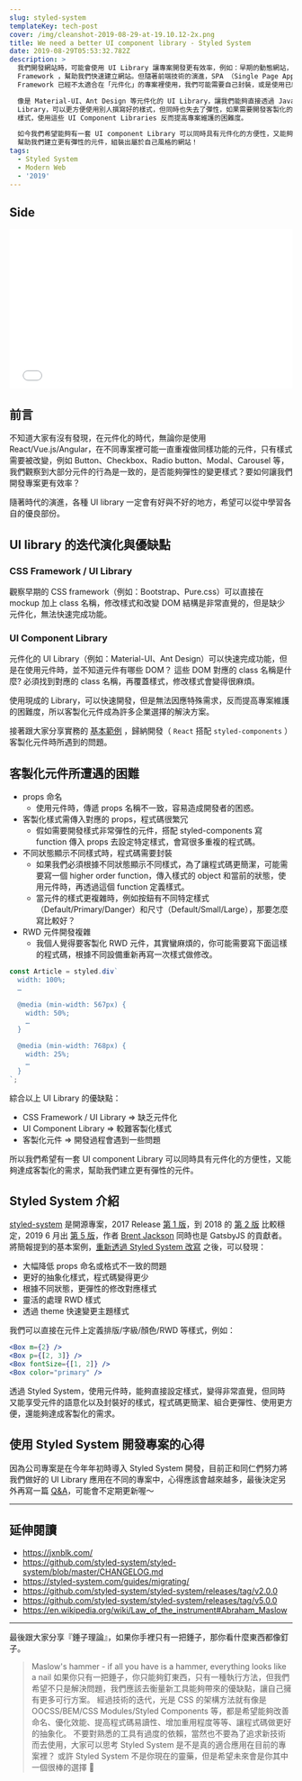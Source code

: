 ```yaml
---
slug: styled-system
templateKey: tech-post
cover: /img/cleanshot-2019-08-29-at-19.10.12-2x.png
title: We need a better UI component library - Styled System
date: 2019-08-29T05:53:32.782Z
description: >
  我們開發網站時，可能會使用 UI Library 讓專案開發更有效率，例如：早期的動態網站，透過 Bootstrap 或是 Pure CSS 等 CSS
  Framework ，幫助我們快速建立網站。但隨著前端技術的演進，SPA （Single Page Application）架構興起，這些 CSS
  Framework 已經不太適合在「元件化」的專案裡使用，我們可能需要自己封裝，或是使用已經封裝好的 UI Library。

  像是 Material-UI、Ant Design 等元件化的 UI Library，讓我們能夠直接透過 JavaScript 套用 UI
  Library，可以更方便使用別人撰寫好的樣式，但同時也失去了彈性，如果需要開發客製化的網站，我們不再像以前可以直接的修改 HTML 結構或是 CSS
  樣式，使用這些 UI Component Libraries 反而提高專案維護的困難度。

  如今我們希望能夠有一套 UI component Library 可以同時具有元件化的方便性，又能夠達成客製化的需求，透過 Styled System
  幫助我們建立更有彈性的元件，組裝出屬於自己風格的網站！
tags:
  - Styled System
  - Modern Web
  - '2019'
---
```

## Side

<div style="left: 0; width: 100%; height: 0; position: relative; padding-bottom: 56.1972%;"><iframe src="//speakerdeck.com/player/d19639e8f6744ffa834c67f4640f815c" style="border: 0; top: 0; left: 0; width: 100%; height: 100%; position: absolute;" allowfullscreen scrolling="no" allow="encrypted-media"></iframe></div>

## 前言
不知道大家有沒有發現，在元件化的時代，無論你是使用 React/Vue.js/Angular，在不同專案裡可能一直重複做同樣功能的元件，只有樣式需要被改變，例如 Button、Checkbox、Radio button、Modal、Carousel 等，我們觀察到大部分元件的行為是一致的，是否能夠彈性的變更樣式？要如何讓我們開發專案更有效率？

隨著時代的演進，各種 UI library 一定會有好與不好的地方，希望可以從中學習各自的優良部份。

## UI library 的迭代演化與優缺點

### CSS Framework / UI Library
觀察早期的 CSS framework（例如：Bootstrap、Pure.css）可以直接在 mockup 加上 class 名稱，修改樣式和改變 DOM 結構是非常直覺的，但是缺少元件化，無法快速完成功能。

### UI Component Library
元件化的 UI Library（例如：Material-UI、Ant Design）可以快速完成功能，但是在使用元件時，並不知道元件有哪些 DOM？ 這些 DOM 對應的 class 名稱是什麼? 必須找到對應的 class 名稱，再覆蓋樣式，修改樣式會變得很麻煩。

使用現成的 Library，可以快速開發，但是無法因應特殊需求，反而提高專案維護的困難度，所以客製化元件成為許多企業選擇的解決方案。

接著跟大家分享實務的 [基本範例](https://speakerdeck.com/annasu/we-need-a-better-ui-component-library-styled-system?slide=34) ，歸納開發（ `React` 搭配 `styled-components` ）客製化元件時所遇到的問題。

## 客製化元件所遭遇的困難
- props 命名
  - 使用元件時，傳遞 props 名稱不一致，容易造成開發者的困惑。
- 客製化樣式需傳入對應的 props，程式碼很繁冗
  - 假如需要開發樣式非常彈性的元件，搭配 styled-components 寫 function 傳入 props 去設定特定樣式，會寫很多重複的程式碼。
- 不同狀態顯示不同樣式時，程式碼需要封裝
  - 如果我們必須根據不同狀態顯示不同樣式，為了讓程式碼更簡潔，可能需要寫一個 higher order function，傳入樣式的 object 和當前的狀態，使用元件時，再透過這個 function 定義樣式。
  - 當元件的樣式更複雜時，例如按鈕有不同特定樣式（Default/Primary/Danger）和尺寸（Default/Small/Large），那要怎麼寫比較好？
- RWD 元件開發複雜
  - 我個人覺得要客製化 RWD 元件，其實蠻麻煩的，你可能需要寫下面這樣的程式碼，根據不同設備重新再寫一次樣式做修改。

```javascript
const Article = styled.div`
  width: 100%;
  …

  @media (min-width: 567px) {
    width: 50%;
    …
  }

  @media (min-width: 768px) {
    width: 25%;
    …
  }
`;
```

綜合以上 UI Library 的優缺點：

- CSS Framework / UI Library => 缺乏元件化
- UI Component Library => 較難客製化樣式
- 客製化元件 => 開發過程會遇到一些問題

所以我們希望有一套 UI component Library 可以同時具有元件化的方便性，又能夠達成客製化的需求，幫助我們建立更有彈性的元件。

## Styled System 介紹
[styled-system](https://github.com/styled-system/styled-system) 是開源專案，2017 Release [第 1 版](https://github.com/styled-system/styled-system/releases/tag/v1.0.0)，到 2018 的 [第 2 版](https://github.com/styled-system/styled-system/releases/tag/v2.0.0) 比較穩定，2019 6 月出 [第 5 版](https://github.com/styled-system/styled-system/releases/tag/v2.0.0)，作者 [Brent Jackson](https://twitter.com/jxnblk) 同時也是 GatsbyJS 的貢獻者。
將簡報提到的基本案例，[重新透過 Styled System 改寫](https://speakerdeck.com/annasu/we-need-a-better-ui-component-library-styled-system?slide=68) 之後，可以發現：

- 大幅降低 props 命名或格式不一致的問題
- 更好的抽象化樣式，程式碼變得更少
- 根據不同狀態，更彈性的修改對應樣式
- 靈活的處理 RWD 樣式
- 透過 theme 快速變更主題樣式

我們可以直接在元件上定義排版/字級/顏色/RWD 等樣式，例如：

```jsx
<Box m={2} />
<Box p={[2, 3]} />
<Box fontSize={[1, 2]} />
<Box color="primary" />
```

透過 Styled System，使用元件時，能夠直接設定樣式，變得非常直覺，但同時又能享受元件的語意化以及封裝好的樣式，程式碼更簡潔、組合更彈性、使用更方便，還能夠達成客製化的需求。

## 使用 Styled System 開發專案的心得
因為公司專案是在今年年初時導入 Styled System 開發，目前正和同仁們努力將我們做好的 UI Library 應用在不同的專案中，心得應該會越來越多，最後決定另外再寫一篇 [Q&A](https://anna-su.com/tech/styled-system-q-a/)，可能會不定期更新喔～

---
## 延伸閱讀
- https://jxnblk.com/
- https://github.com/styled-system/styled-system/blob/master/CHANGELOG.md
- https://styled-system.com/guides/migrating/
- https://github.com/styled-system/styled-system/releases/tag/v2.0.0
- https://github.com/styled-system/styled-system/releases/tag/v5.0.0
- https://en.wikipedia.org/wiki/Law_of_the_instrument#Abraham_Maslow

---
最後跟大家分享『錘子理論』，如果你手裡只有一把錘子，那你看什麼東西都像釘子。
> Maslow's hammer - if all you have is a hammer, everything looks like a nail
如果你只有一把錘子，你只能夠釘東西，只有一種執行方法，但我們希望不只是解決問題，我們應該去衡量新工具能夠帶來的優缺點，讓自己擁有更多可行方案。
經過技術的迭代，光是 CSS 的架構方法就有像是 OOCSS/BEM/CSS Modules/Styled Components 等，都是希望能夠改善命名、優化效能、提高程式碼易讀性、增加重用程度等等、讓程式碼做更好的抽象化。
不要對熟悉的工具有過度的依賴，當然也不要為了追求新技術而去使用，大家可以思考 Styled System 是不是真的適合應用在目前的專案裡？ 或許 Styled System 不是你現在的靈藥，但是希望未來會是你其中一個很棒的選擇 🤠


